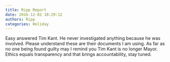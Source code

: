 ```yaml
---
title: Ripp Report
date: 2016-12-02 18:29:12
authors: Ripp
categories: Holiday
---
```


 Easy answered Tim Kant. He never investigated anything because he was involved. Please understand these are their documents I am using. As far as no one being found guilty may I remind you Tim Kant is no longer Mayor. Ethics equals transparency and that brings accountability, stay tuned.